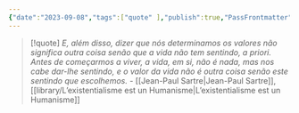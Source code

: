 ```yaml
---
{"date":"2023-09-08","tags":["quote" ],"publish":true,"PassFrontmatter":true}
---
```


> [!quote] *E, além disso, dizer que nós determinamos os valores não significa outra coisa senão que a vida não tem sentindo, a priori. Antes de começarmos a viver, a vida, em si, não é nada, mas nos cabe dar-lhe sentindo, e o valor da vida não é outra coisa senão este sentindo que escolhemos.*
> \- [[Jean-Paul Sartre\|Jean-Paul Sartre]], [[library/L’existentialisme est un Humanisme\|L’existentialisme est un Humanisme]] 
